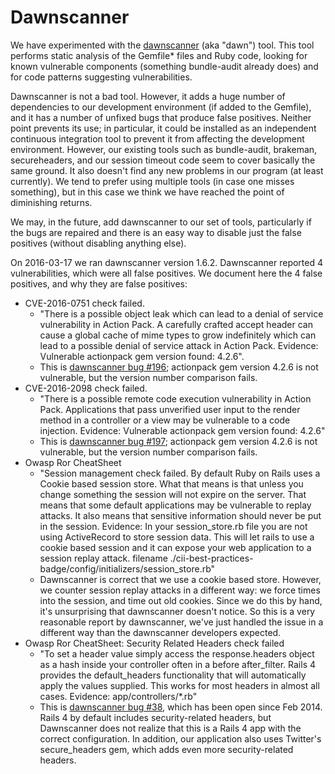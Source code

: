 # Dawnscanner

<!-- SPDX-License-Identifier: (MIT OR CC-BY-3.0+) -->

We have experimented with the
[dawnscanner](https://github.com/thesp0nge/dawnscanner/)
(aka "dawn") tool.
This tool performs static analysis of the Gemfile* files and Ruby code,
looking for known vulnerable components (something bundle-audit already
does) and for code patterns suggesting vulnerabilities.

Dawnscanner is not a bad tool. However, it adds a huge number of
dependencies to our development environment (if added to the Gemfile),
and it has a number of unfixed bugs that produce false positives.
Neither point prevents its use; in particular, it could be installed
as an independent continuous integration tool to prevent it from
affecting the development environment.
However, our existing tools such as bundle-audit, brakeman,
secureheaders, and our session timeout code
seem to cover basically the same ground.
It also doesn't find any new problems in our program (at least currently).
We tend to prefer using multiple tools (in case one misses something),
but in this case we think we have reached the point of diminishing returns.

We may, in the future, add dawnscanner to our set of tools, particularly
if the bugs are repaired and there is an easy way to disable just the false
positives (without disabling anything else).

On 2016-03-17 we ran dawnscanner version 1.6.2.
Dawnscanner reported 4 vulnerabilities, which were all false positives.
We document here the 4 false positives, and why they are false positives:

* CVE-2016-0751 check failed.
    - "There is a possible object leak which can lead to a denial of service vulnerability in Action Pack. A carefully crafted accept header can cause a global cache of mime types to grow indefinitely which can lead to a possible denial of service attack in Action Pack. Evidence: Vulnerable actionpack gem version found: 4.2.6".
    - This is [dawnscanner bug #196](https://github.com/thesp0nge/dawnscanner/issues/196); actionpack gem version 4.2.6 is not vulnerable, but the version number comparison fails.
* CVE-2016-2098 check failed.
    - "There is a possible remote code execution vulnerability in Action Pack. Applications that pass unverified user input to the render method in a controller or a view may be vulnerable to a code injection.  Evidence: Vulnerable actionpack gem version found: 4.2.6"
    - This is [dawnscanner bug #197](https://github.com/thesp0nge/dawnscanner/issues/197); actionpack gem version 4.2.6 is not vulnerable, but the version number comparison fails.
* Owasp Ror CheatSheet
    - "Session management check failed.  By default Ruby
      on Rails uses a Cookie based session store. What that means is that unless
      you change something the session will not expire on the server. That means
      that some default applications may be vulnerable to replay attacks. It
      also means that sensitive information should never be put in the session.
      Evidence: In your session_store.rb file you are not using ActiveRecord to
      store session data. This will let rails to use a cookie based session
      and it can expose your web application to a session replay attack.
      filename ./cii-best-practices-badge/config/initializers/session_store.rb"
    - Dawnscanner is correct that we use a cookie based store.  However,
      we counter session replay attacks in a different way: we force times
      into the session, and time out old cookies.  Since we do this by hand,
      it's unsurprising that dawnscanner doesn't notice.  So this is a very
      reasonable report by dawnscanner, we've just handled the issue in a
      different way than the dawnscanner developers expected.
* Owasp Ror CheatSheet: Security Related Headers check failed
    - "To set a header value simply access the response.headers object as
       a hash inside your controller often in a before after_filter. Rails
       4 provides the default_headers functionality that will automatically
       apply the values supplied. This works for most headers in almost
       all cases. Evidence: app/controllers/*.rb"
    - This is
      [dawnscanner bug #38](https://github.com/thesp0nge/dawnscanner/issues/38),
      which has been open since Feb 2014.
      Rails 4 by default includes security-related headers, but Dawnscanner
      does not realize that this is a Rails 4 app with the correct
      configuration.  In addition, our application also uses Twitter's
      secure_headers gem, which adds even more security-related headers.
